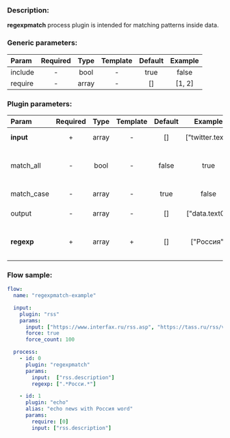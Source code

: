 ### Description:

**regexpmatch** process plugin is intended for matching patterns inside
data.


### Generic parameters:

| Param     | Required   | Type    | Template   | Default   | Example   |
| :-------- | :--------: | :-----: | :--------: | :-------: | :-------: |
| include   | -          | bool    | -          | true      | false     |
| require   | -          | array   | -          | []        | [1, 2]    |


### Plugin parameters:

| Param        | Required   | Type    | Template   | Default   | Example            | Description                                                                                                                  |
| :----------- | :--------: | :-----: | :--------: | :-------: | :----------------: | :--------------------------------------------------------------------------------------------------------------------------- |
| **input**    | +          | array   | -          | []        | ["twitter.text"]   | List of [DataItem](../../concept.md) fields with data.                                                                       |
| match_all    | -          | bool    | -          | false     | true               | Patterns must be matched in all selected [DataItem](../../concept.md) fields.                                                |
| match_case   | -          | array   | -          | true      | false              | Case sensitive/insensitive.                                                                                                  |
| output       | -          | array   | -          | []        | ["data.text0"]     | List of target [DataItem](../../concept.md) fields.                                                                          |
| **regexp**   | +          | array   | +          | []        | ["Россия"]         | List of config templates/raw regexps for matching.                                                                           |


### Flow sample:

```yaml
flow:
  name: "regexpmatch-example"

  input:
    plugin: "rss"
    params:
      input: ["https://www.interfax.ru/rss.asp", "https://tass.ru/rss/v2.xml"]
      force: true
      force_count: 100

  process:
    - id: 0
      plugin: "regexpmatch"
      params:
        input:  ["rss.description"]
        regexp: [".*Росси.*"]

    - id: 1
      plugin: "echo"
      alias: "echo news with Россия word"
      params:
        require: [0]
        input: ["rss.description"]
```

